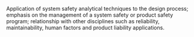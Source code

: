 Application of system safety analytical techniques to the design process; emphasis on the management of a system safety or product safety program; relationship with other disciplines such as reliability, maintainability, human factors and product liability applications.
